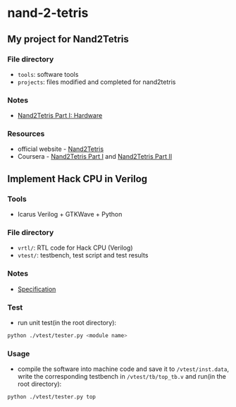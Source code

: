 # nand-2-tetris
## My project for Nand2Tetris
### File directory
- `tools`: software tools
- `projects`: files modified and completed for nand2tetris

### Notes
- [Nand2Tetris Part I: Hardware](./notes/hardware.md)

### Resources
- official website - [Nand2Tetris](https://www.nand2tetris.org/)
- Coursera - [Nand2Tetris Part I](https://www.coursera.org/learn/build-a-computer) and [Nand2Tetris Part II](https://www.coursera.org/learn/nand2tetris2)


## Implement Hack CPU in Verilog
### Tools
- Icarus Verilog + GTKWave + Python

### File directory
- `vrtl/`: RTL code for Hack CPU (Verilog)
- `vtest/`: testbench, test script and test results

### Notes
- [Specification](./notes/verilog-spec.md)

### Test
- run unit test(in the root directory):

```sh
python ./vtest/tester.py <module name>
```

### Usage
- compile the software into machine code and save it to `/vtest/inst.data`, write the corresponding testbench in `/vtest/tb/top_tb.v` and run(in the root directory):

```sh
python ./vtest/tester.py top
```



